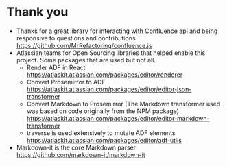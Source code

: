 # Thank you

- Thanks for a great library for interacting with Confluence api and being responsive to questions and contributions https://github.com/MrRefactoring/confluence.js 
- Atlassian teams for Open Sourcing libraries that helped enable this project. Some packages that are used but not all.
	- Render ADF in React https://atlaskit.atlassian.com/packages/editor/renderer
	- Convert Prosemirror to ADF https://atlaskit.atlassian.com/packages/editor/editor-json-transformer
	- Convert Markdown to Prosemirror (The Markdown transformer used was based on code originally from the NPM package) https://atlaskit.atlassian.com/packages/editor/editor-markdown-transformer
	- traverse is used extensively to mutate ADF elements https://atlaskit.atlassian.com/packages/editor/adf-utils
- Markdown-it is the core Markdown parser https://github.com/markdown-it/markdown-it